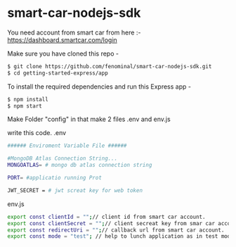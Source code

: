 # smart-car-nodejs-sdk

You need account from smart car from here :- https://dashboard.smartcar.com/login

Make sure you have cloned this repo -
```bash
$ git clone https://github.com/fenominal/smart-car-nodejs-sdk.git
$ cd getting-started-express/app
```
To install the required dependencies and run this Express app -
```bash
$ npm install
$ npm start
```

Make Folder "config" in that make 2 files .env and env.js

write this code.
.env
```bash
###### Enviroment Variable File ######

#MongoDB Atlas Connection String...
MONGOATLAS= # mongo db atlas connection string

PORT= #applicatio running Prot

JWT_SECRET = # jwt screat key for web token
```
env.js
```bash
export const clientId = "";// client id from smart car account.
export const clientSecret = "";// client secreat key from smar car account.
export const redirectUri = "";// callback url from smart car account.
export const mode = "test"; // help to lunch application as in test mode